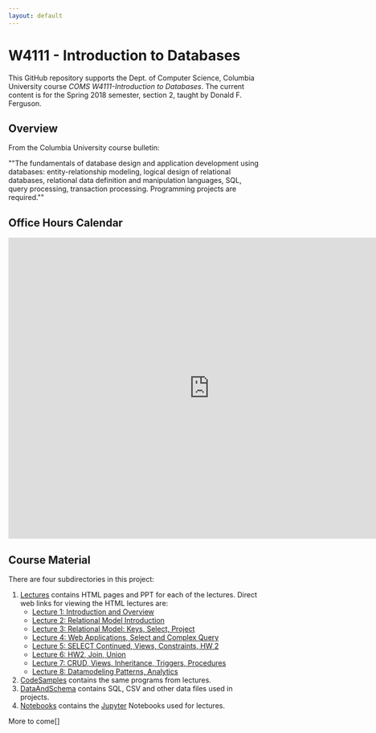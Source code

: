 ```yaml
---
layout: default
---
```


# W4111 - Introduction to Databases

This GitHub repository supports the Dept. of Computer Science, Columbia University course
_COMS W4111-Introduction to Databases_. The current content is for
the Spring 2018 semester, section 2, taught by Donald F. Ferguson.

## Overview

From the Columbia University course bulletin:

""The fundamentals of database design and application development using databases: entity-relationship modeling,
logical design of relational databases,
relational data definition and manipulation languages, SQL, query processing,
transaction processing. Programming projects are required.""

## Office Hours Calendar

<iframe src="https://calendar.google.com/calendar/embed?src=columbia.edu_jbkdjs20p6d1vvstnsebrfg0b0%40group.calendar.google.com&ctz=America%2FNew_York" style="border: 0" width="800" height="600" frameborder="0" scrolling="no"></iframe>


## Course Material

There are four subdirectories in this project:

1. [Lectures](./Lectures) contains HTML pages and PPT for each of the lectures. Direct web links for
viewing the HTML lectures are:
    - [Lecture 1: Introduction and Overview](./Lectures/w4111-L1-s2018-Introduction.html)
    - [Lecture 2: Relational Model Introduction](./Lectures/w4111-L2-s2018-ModelRelational.html)
    - [Lecture 3: Relational Model: Keys, Select, Project](./Lectures/w4111-L3-RelationalAndWebV1.html)
    - [Lecture 4: Web Applications, Select and Complex Query](./Lectures/w4111-L4-SelectAndWebContinued.html)
    - [Lecture 5: SELECT Continued, Views, Constraints, HW 2](./Lectures/w4111-L5-Select-Constraints-HW2.html)
    - [Lecture 6: HW2, Join, Union](./Lectures/w4111-L6-HW2-Join-Union.html)
    - [Lecture 7: CRUD, Views, Inheritance, Triggers, Procedures](./Lectures/w4111-L7-HW2-Update-Views-Inheritance-Triggers-Functions-Procedures.html)
    - [Lecture 8: Datamodeling Patterns, Analytics](../Lectures/w4111-L8-Datamodeling-Patterns-Analytics.html)
1. [CodeSamples](./CodeSamples) contains the same programs from lectures.
1. [DataAndSchema](./DataAndSchema) contains SQL, CSV and other data files used in projects.
1. [Notebooks](./Notebooks) contains the [Jupyter](http://jupyter.org/) Notebooks used
for lectures.

More to come[]